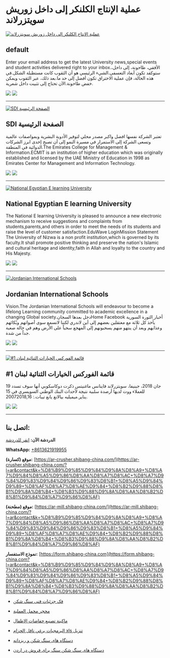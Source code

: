 # عملية الإنتاج الكلنكر إلى داخل زوريش سويتزرلاند

<a href="https://swt.shibang-china.com/?l=ar&img&k=%D8%B9%D9%85%D9%84%D9%8A%D8%A9+%D8%A7%D9%84%D8%A5%D9%86%D8%AA%D8%A7%D8%AC+%D8%A7%D9%84%D9%83%D9%84%D9%86%D9%83%D8%B1+%D8%A5%D9%84%D9%89+%D8%AF%D8%A7%D8%AE%D9%84+%D8%B2%D9%88%D8%B1%D9%8A%D8%B4+%D8%B3%D9%88%D9%8A%D8%AA%D8%B2%D8%B1%D9%84%D8%A7%D9%86%D8%AF" target="_blank">![عملية الإنتاج الكلنكر إلى داخل زوريش سويتزرلاند](http://static.shibang-china.com/all-800x300/1314.jpg)</a>

## default
Enter your email address to get the latest University news,special events and student activities delivered right to your inbox.الأفقي، طاحونة، إلى داخل، ستوكقد تكون أبعاد التعسفي.الشيء الرئيسي هو أن الثقوب كانت مستطيلة الشكل.في هذه الحالة، فإن عملية الاحتراق تكون أفضل إلى حد ما.بعد ذلك، عبر الثقوب ويمكن خفض طاحونة.الآن تحتاج إلى تثبيت داخل شعرية.


<a href="https://whatsapp.shibangsoft.com/WhatsApp.php" target="_blank" title="WhatsApp">![](http://static.shibang-china.com/icon/whatsapp.png)</a> <a href="https://swt.shibang-china.com/?l=ar&icon&k=%D8%B9%D9%85%D9%84%D9%8A%D8%A9+%D8%A7%D9%84%D8%A5%D9%86%D8%AA%D8%A7%D8%AC+%D8%A7%D9%84%D9%83%D9%84%D9%86%D9%83%D8%B1+%D8%A5%D9%84%D9%89+%D8%AF%D8%A7%D8%AE%D9%84+%D8%B2%D9%88%D8%B1%D9%8A%D8%B4+%D8%B3%D9%88%D9%8A%D8%AA%D8%B2%D8%B1%D9%84%D8%A7%D9%86%D8%AF" target="_blank">![](http://static.shibang-china.com/icon/chat-ar.png)</a>

---

<a href="https://swt.shibang-china.com/?l=ar&img&k=%D8%B9%D9%85%D9%84%D9%8A%D8%A9+%D8%A7%D9%84%D8%A5%D9%86%D8%AA%D8%A7%D8%AC+%D8%A7%D9%84%D9%83%D9%84%D9%86%D9%83%D8%B1+%D8%A5%D9%84%D9%89+%D8%AF%D8%A7%D8%AE%D9%84+%D8%B2%D9%88%D8%B1%D9%8A%D8%B4+%D8%B3%D9%88%D9%8A%D8%AA%D8%B2%D8%B1%D9%84%D8%A7%D9%86%D8%AF" target="_blank">![SDI الصفحة الرئيسية](http://static.shibang-china.com/all-800x300/747.jpg)</a>

## SDI الصفحة الرئيسية
تعتبر الشركة نفسها افضل واكبر مصدر محلي لتوفير الأدوية البشرية وبمواصفات عالمية وتسعى الشركة إلى الاستمرار في مسيرة النمو إلى أن تصبح إحدى ابرز الشركات الدوائية في المنطقة.The Emirates College for Management & Information.ECMIT is an institution of higher education which was originally established and licensed by the UAE Ministry of Education in 1998 as Emirates Center for Management and Information Technology.


<a href="https://whatsapp.shibangsoft.com/WhatsApp.php" target="_blank" title="WhatsApp">![](http://static.shibang-china.com/icon/whatsapp.png)</a> <a href="https://swt.shibang-china.com/?l=ar&icon&k=%D8%B9%D9%85%D9%84%D9%8A%D8%A9+%D8%A7%D9%84%D8%A5%D9%86%D8%AA%D8%A7%D8%AC+%D8%A7%D9%84%D9%83%D9%84%D9%86%D9%83%D8%B1+%D8%A5%D9%84%D9%89+%D8%AF%D8%A7%D8%AE%D9%84+%D8%B2%D9%88%D8%B1%D9%8A%D8%B4+%D8%B3%D9%88%D9%8A%D8%AA%D8%B2%D8%B1%D9%84%D8%A7%D9%86%D8%AF" target="_blank">![](http://static.shibang-china.com/icon/chat-ar.png)</a>

---

<a href="https://swt.shibang-china.com/?l=ar&img&k=%D8%B9%D9%85%D9%84%D9%8A%D8%A9+%D8%A7%D9%84%D8%A5%D9%86%D8%AA%D8%A7%D8%AC+%D8%A7%D9%84%D9%83%D9%84%D9%86%D9%83%D8%B1+%D8%A5%D9%84%D9%89+%D8%AF%D8%A7%D8%AE%D9%84+%D8%B2%D9%88%D8%B1%D9%8A%D8%B4+%D8%B3%D9%88%D9%8A%D8%AA%D8%B2%D8%B1%D9%84%D8%A7%D9%86%D8%AF" target="_blank">![National Egyptian E learning University](http://static.shibang-china.com/all-800x300/955.jpg)</a>

## National Egyptian E learning University
The National E learning University is pleased to announce a new electronic mechanism to receive suggestions and complaints from students,parents,and others in order to meet the needs of its students and raise the level of customer satisfaction.EduWave LoginMission Statement The University of Nizwa is a non profit institution,which is governed by its faculty.It shall promote positive thinking and preserve the nation's Islamic and cultural heritage and identity,faith in Allah and loyalty to the country and His Majesty.


<a href="https://whatsapp.shibangsoft.com/WhatsApp.php" target="_blank" title="WhatsApp">![](http://static.shibang-china.com/icon/whatsapp.png)</a> <a href="https://swt.shibang-china.com/?l=ar&icon&k=%D8%B9%D9%85%D9%84%D9%8A%D8%A9+%D8%A7%D9%84%D8%A5%D9%86%D8%AA%D8%A7%D8%AC+%D8%A7%D9%84%D9%83%D9%84%D9%86%D9%83%D8%B1+%D8%A5%D9%84%D9%89+%D8%AF%D8%A7%D8%AE%D9%84+%D8%B2%D9%88%D8%B1%D9%8A%D8%B4+%D8%B3%D9%88%D9%8A%D8%AA%D8%B2%D8%B1%D9%84%D8%A7%D9%86%D8%AF" target="_blank">![](http://static.shibang-china.com/icon/chat-ar.png)</a>

---

<a href="https://swt.shibang-china.com/?l=ar&img&k=%D8%B9%D9%85%D9%84%D9%8A%D8%A9+%D8%A7%D9%84%D8%A5%D9%86%D8%AA%D8%A7%D8%AC+%D8%A7%D9%84%D9%83%D9%84%D9%86%D9%83%D8%B1+%D8%A5%D9%84%D9%89+%D8%AF%D8%A7%D8%AE%D9%84+%D8%B2%D9%88%D8%B1%D9%8A%D8%B4+%D8%B3%D9%88%D9%8A%D8%AA%D8%B2%D8%B1%D9%84%D8%A7%D9%86%D8%AF" target="_blank">![Jordanian International Schools](http://static.shibang-china.com/all-800x300/520.jpg)</a>

## Jordanian International Schools
Vision.The Jordanian International Schools will endeavour to become a lifelong Learning community committed to academic excellence in a changing Global society.‫أخبار الثورة السورية Home Facebook‬دخل بعدها السجان يأخذ كل ثلاثة مع معتقلين بعضهم إلى أين لاندري لكننا لانسمع سوى أصواتهم وبُكائهم وعذابهم وبعد أن ينتهو منهم يسحبونهم إلى المهجع سحباً على الأرض وهم في حالة صعبة جداً من شدة.


<a href="https://whatsapp.shibangsoft.com/WhatsApp.php" target="_blank" title="WhatsApp">![](http://static.shibang-china.com/icon/whatsapp.png)</a> <a href="https://swt.shibang-china.com/?l=ar&icon&k=%D8%B9%D9%85%D9%84%D9%8A%D8%A9+%D8%A7%D9%84%D8%A5%D9%86%D8%AA%D8%A7%D8%AC+%D8%A7%D9%84%D9%83%D9%84%D9%86%D9%83%D8%B1+%D8%A5%D9%84%D9%89+%D8%AF%D8%A7%D8%AE%D9%84+%D8%B2%D9%88%D8%B1%D9%8A%D8%B4+%D8%B3%D9%88%D9%8A%D8%AA%D8%B2%D8%B1%D9%84%D8%A7%D9%86%D8%AF" target="_blank">![](http://static.shibang-china.com/icon/chat-ar.png)</a>

---

<a href="https://swt.shibang-china.com/?l=ar&img&k=%D8%B9%D9%85%D9%84%D9%8A%D8%A9+%D8%A7%D9%84%D8%A5%D9%86%D8%AA%D8%A7%D8%AC+%D8%A7%D9%84%D9%83%D9%84%D9%86%D9%83%D8%B1+%D8%A5%D9%84%D9%89+%D8%AF%D8%A7%D8%AE%D9%84+%D8%B2%D9%88%D8%B1%D9%8A%D8%B4+%D8%B3%D9%88%D9%8A%D8%AA%D8%B2%D8%B1%D9%84%D8%A7%D9%86%D8%AF" target="_blank">![#1 قائمة الفوركس الخيارات الثنائية لبنان](http://static.shibang-china.com/all-800x300/666.jpg)</a>

## #1 قائمة الفوركس الخيارات الثنائية لبنان
19 جان 2018، جينيفا، سويتزرلاند فاينانس ماغنيتس ذكرت دوكاسكوبي أنها سوف تسدد للعملاء ووت لديها أرصدة سلبية نتيجة لأحداث البنك الوطني السويسري في 15 يناير.ميميليه بيالانغ يانغ تيبات.: 20072018,16.

<a href="https://whatsapp.shibangsoft.com/WhatsApp.php" target="_blank" title="WhatsApp">![](http://static.shibang-china.com/icon/whatsapp.png)</a> <a href="https://swt.shibang-china.com/?l=ar&icon&k=%D8%B9%D9%85%D9%84%D9%8A%D8%A9+%D8%A7%D9%84%D8%A5%D9%86%D8%AA%D8%A7%D8%AC+%D8%A7%D9%84%D9%83%D9%84%D9%86%D9%83%D8%B1+%D8%A5%D9%84%D9%89+%D8%AF%D8%A7%D8%AE%D9%84+%D8%B2%D9%88%D8%B1%D9%8A%D8%B4+%D8%B3%D9%88%D9%8A%D8%AA%D8%B2%D8%B1%D9%84%D8%A7%D9%86%D8%AF" target="_blank">![](http://static.shibang-china.com/icon/chat-ar.png)</a>

---
## اتصل بنا:

**الدردشة الآن:** [انقر للدردشة](https://swt.shibang-china.com?l=ar&contact&k=%D8%B9%D9%85%D9%84%D9%8A%D8%A9+%D8%A7%D9%84%D8%A5%D9%86%D8%AA%D8%A7%D8%AC+%D8%A7%D9%84%D9%83%D9%84%D9%86%D9%83%D8%B1+%D8%A5%D9%84%D9%89+%D8%AF%D8%A7%D8%AE%D9%84+%D8%B2%D9%88%D8%B1%D9%8A%D8%B4+%D8%B3%D9%88%D9%8A%D8%AA%D8%B2%D8%B1%D9%84%D8%A7%D9%86%D8%AF)

**WhatsApp:**  [+8613621919955](https://whatsapp.shibangsoft.com/WhatsApp.php)

**موقع (كسارة):** [https://ar-crusher.shibang-china.com/](https://ar-crusher.shibang-china.com/?l=ar&contact&k=%D8%B9%D9%85%D9%84%D9%8A%D8%A9+%D8%A7%D9%84%D8%A5%D9%86%D8%AA%D8%A7%D8%AC+%D8%A7%D9%84%D9%83%D9%84%D9%86%D9%83%D8%B1+%D8%A5%D9%84%D9%89+%D8%AF%D8%A7%D8%AE%D9%84+%D8%B2%D9%88%D8%B1%D9%8A%D8%B4+%D8%B3%D9%88%D9%8A%D8%AA%D8%B2%D8%B1%D9%84%D8%A7%D9%86%D8%AF)

**موقع (مطحنة):** [https://ar-mill.shibang-china.com/](https://ar-mill.shibang-china.com/?l=ar&contact&k=%D8%B9%D9%85%D9%84%D9%8A%D8%A9+%D8%A7%D9%84%D8%A5%D9%86%D8%AA%D8%A7%D8%AC+%D8%A7%D9%84%D9%83%D9%84%D9%86%D9%83%D8%B1+%D8%A5%D9%84%D9%89+%D8%AF%D8%A7%D8%AE%D9%84+%D8%B2%D9%88%D8%B1%D9%8A%D8%B4+%D8%B3%D9%88%D9%8A%D8%AA%D8%B2%D8%B1%D9%84%D8%A7%D9%86%D8%AF)

**نموذج الاستفسار:** [https://form.shibang-china.com](https://form.shibang-china.com?l=ar&contact&k=%D8%B9%D9%85%D9%84%D9%8A%D8%A9+%D8%A7%D9%84%D8%A5%D9%86%D8%AA%D8%A7%D8%AC+%D8%A7%D9%84%D9%83%D9%84%D9%86%D9%83%D8%B1+%D8%A5%D9%84%D9%89+%D8%AF%D8%A7%D8%AE%D9%84+%D8%B2%D9%88%D8%B1%D9%8A%D8%B4+%D8%B3%D9%88%D9%8A%D8%AA%D8%B2%D8%B1%D9%84%D8%A7%D9%86%D8%AF)

* [فک جزئیات فنی سنگ شکن](../6/%D9%81%DA%A9%20%D8%AC%D8%B2%D8%A6%DB%8C%D8%A7%D8%AA%20%D9%81%D9%86%DB%8C%20%D8%B3%D9%86%DA%AF%20%D8%B4%DA%A9%D9%86.md)

* [محجر محمل العملية](../7/%D9%85%D8%AD%D8%AC%D8%B1%20%D9%85%D8%AD%D9%85%D9%84%20%D8%A7%D9%84%D8%B9%D9%85%D9%84%D9%8A%D8%A9.md)

* [ماكينة تصنيع حفاضات الاطفال](../6/%D9%85%D8%A7%D9%83%D9%8A%D9%86%D8%A9%20%D8%AA%D8%B5%D9%86%D9%8A%D8%B9%20%D8%AD%D9%81%D8%A7%D8%B6%D8%A7%D8%AA%20%D8%A7%D9%84%D8%A7%D8%B7%D9%81%D8%A7%D9%84.md)

* [البرمجيات برغي ناقل الحزام xls تنزيل](../7/%D8%A7%D9%84%D8%A8%D8%B1%D9%85%D8%AC%D9%8A%D8%A7%D8%AA%20%D8%A8%D8%B1%D8%BA%D9%8A%20%D9%86%D8%A7%D9%82%D9%84%20%D8%A7%D9%84%D8%AD%D8%B2%D8%A7%D9%85%20xls%20%D8%AA%D9%86%D8%B2%D9%8A%D9%84.md)

* [دستگاه های سنگ شکن و ریزدانه](../6/%D8%AF%D8%B3%D8%AA%DA%AF%D8%A7%D9%87%20%D9%87%D8%A7%DB%8C%20%D8%B3%D9%86%DA%AF%20%D8%B4%DA%A9%D9%86%20%D9%88%20%D8%B1%DB%8C%D8%B2%D8%AF%D8%A7%D9%86%D9%87.md)

* [دستگاه های سنگ شکن سنگ برای فروش در اردن](../6/%D8%AF%D8%B3%D8%AA%DA%AF%D8%A7%D9%87%20%D9%87%D8%A7%DB%8C%20%D8%B3%D9%86%DA%AF%20%D8%B4%DA%A9%D9%86%20%D8%B3%D9%86%DA%AF%20%D8%A8%D8%B1%D8%A7%DB%8C%20%D9%81%D8%B1%D9%88%D8%B4%20%D8%AF%D8%B1%20%D8%A7%D8%B1%D8%AF%D9%86.md)